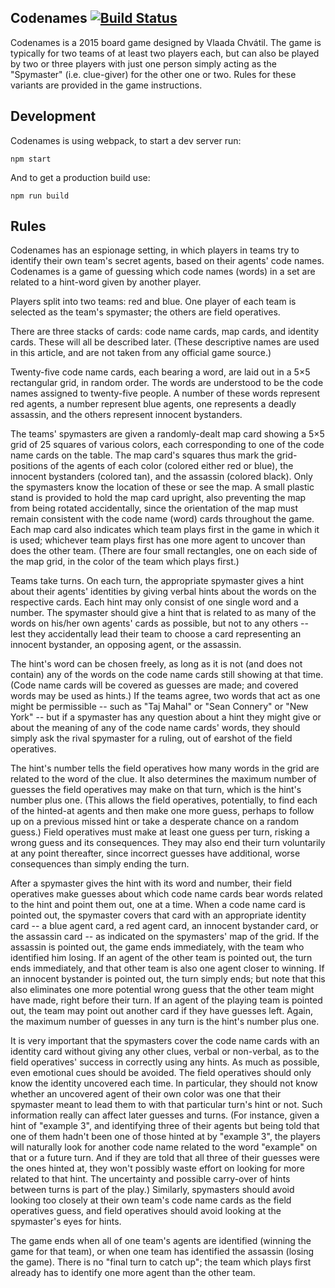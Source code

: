 ## Codenames [![Build Status](https://travis-ci.org/vedadsose/codenames.svg?branch=master)](https://travis-ci.org/vedadsose/codenames)

Codenames is a 2015 board game designed by Vlaada Chvátil. The game is typically for two teams of at least two players each, but can also be played by two or three players with just one person simply acting as the "Spymaster" (i.e. clue-giver) for the other one or two. Rules for these variants are provided in the game instructions.

## Development
Codenames is using webpack, to start a dev server run:
```
npm start
```

And to get a production build use: 
```
npm run build
```

## Rules
Codenames has an espionage setting, in which players in teams try to identify their own team's secret agents, based on their agents' code names. Codenames is a game of guessing which code names (words) in a set are related to a hint-word given by another player.

Players split into two teams: red and blue. One player of each team is selected as the team's spymaster; the others are field operatives.

There are three stacks of cards: code name cards, map cards, and identity cards. These will all be described later. (These descriptive names are used in this article, and are not taken from any official game source.)

Twenty-five code name cards, each bearing a word, are laid out in a 5×5 rectangular grid, in random order. The words are understood to be the code names assigned to twenty-five people. A number of these words represent red agents, a number represent blue agents, one represents a deadly assassin, and the others represent innocent bystanders.

The teams' spymasters are given a randomly-dealt map card showing a 5×5 grid of 25 squares of various colors, each corresponding to one of the code name cards on the table. The map card's squares thus mark the grid-positions of the agents of each color (colored either red or blue), the innocent bystanders (colored tan), and the assassin (colored black). Only the spymasters know the location of these or see the map. A small plastic stand is provided to hold the map card upright, also preventing the map from being rotated accidentally, since the orientation of the map must remain consistent with the code name (word) cards throughout the game. Each map card also indicates which team plays first in the game in which it is used; whichever team plays first has one more agent to uncover than does the other team. (There are four small rectangles, one on each side of the map grid, in the color of the team which plays first.)

Teams take turns. On each turn, the appropriate spymaster gives a hint about their agents' identities by giving verbal hints about the words on the respective cards. Each hint may only consist of one single word and a number. The spymaster should give a hint that is related to as many of the words on his/her own agents' cards as possible, but not to any others -- lest they accidentally lead their team to choose a card representing an innocent bystander, an opposing agent, or the assassin.

The hint's word can be chosen freely, as long as it is not (and does not contain) any of the words on the code name cards still showing at that time. (Code name cards will be covered as guesses are made; and covered words may be used as hints.) If the teams agree, two words that act as one might be permissible -- such as "Taj Mahal" or "Sean Connery" or "New York" -- but if a spymaster has any question about a hint they might give or about the meaning of any of the code name cards' words, they should simply ask the rival spymaster for a ruling, out of earshot of the field operatives.

The hint's number tells the field operatives how many words in the grid are related to the word of the clue. It also determines the maximum number of guesses the field operatives may make on that turn, which is the hint's number plus one. (This allows the field operatives, potentially, to find each of the hinted-at agents and then make one more guess, perhaps to follow up on a previous missed hint or take a desperate chance on a random guess.) Field operatives must make at least one guess per turn, risking a wrong guess and its consequences. They may also end their turn voluntarily at any point thereafter, since incorrect guesses have additional, worse consequences than simply ending the turn.

After a spymaster gives the hint with its word and number, their field operatives make guesses about which code name cards bear words related to the hint and point them out, one at a time. When a code name card is pointed out, the spymaster covers that card with an appropriate identity card -- a blue agent card, a red agent card, an innocent bystander card, or the assassin card -- as indicated on the spymasters' map of the grid. If the assassin is pointed out, the game ends immediately, with the team who identified him losing. If an agent of the other team is pointed out, the turn ends immediately, and that other team is also one agent closer to winning. If an innocent bystander is pointed out, the turn simply ends; but note that this also eliminates one more potential wrong guess that the other team might have made, right before their turn. If an agent of the playing team is pointed out, the team may point out another card if they have guesses left. Again, the maximum number of guesses in any turn is the hint's number plus one.

It is very important that the spymasters cover the code name cards with an identity card without giving any other clues, verbal or non-verbal, as to the field operatives' success in correctly using any hints. As much as possible, even emotional cues should be avoided. The field operatives should only know the identity uncovered each time. In particular, they should not know whether an uncovered agent of their own color was one that their spymaster meant to lead them to with that particular turn's hint or not. Such information really can affect later guesses and turns. (For instance, given a hint of "example 3", and identifying three of their agents but being told that one of them hadn't been one of those hinted at by "example 3", the players will naturally look for another code name related to the word "example" on that or a future turn. And if they are told that all three of their guesses were the ones hinted at, they won't possibly waste effort on looking for more related to that hint. The uncertainty and possible carry-over of hints between turns is part of the play.) Similarly, spymasters should avoid looking too closely at their own team's code name cards as the field operatives guess, and field operatives should avoid looking at the spymaster's eyes for hints.

The game ends when all of one team's agents are identified (winning the game for that team), or when one team has identified the assassin (losing the game). There is no "final turn to catch up"; the team which plays first already has to identify one more agent than the other team.
